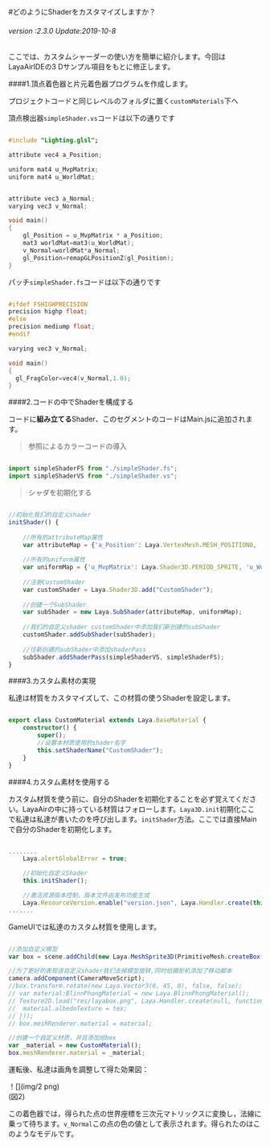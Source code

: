 #どのようにShaderをカスタマイズしますか？

###### *version :2.3.0   Update:2019-10-8*

ここでは、カスタムシャーダーの使い方を簡単に紹介します。今回はLayaAirIDEの3 Dサンプル項目をもとに修正します。

####1.頂点着色器と片元着色器プログラムを作成します。

プロジェクトコードと同じレベルのフォルダに置く`customMaterials`下へ

頂点検出器`simpleShader.vs`コードは以下の通りです


```c++

#include "Lighting.glsl";

attribute vec4 a_Position;

uniform mat4 u_MvpMatrix;
uniform mat4 u_WorldMat;


attribute vec3 a_Normal;
varying vec3 v_Normal;

void main()
{
	gl_Position = u_MvpMatrix * a_Position;
	mat3 worldMat=mat3(u_WorldMat);
	v_Normal=worldMat*a_Normal;
	gl_Position=remapGLPositionZ(gl_Position);
}
```


パッチ`simpleShader.fs`コードは以下の通りです


```c++

#ifdef FSHIGHPRECISION
precision highp float;
#else
precision mediump float;
#endif

varying vec3 v_Normal;

void main()
{	
  gl_FragColor=vec4(v_Normal,1.0);
}
```


####2.コードの中でShaderを構成する

コードに**組み立てる**Shader、このセグメントのコードはMain.jsに追加されます。

>参照によるカラーコードの導入


```typescript

import simpleShaderFS from "./simpleShader.fs";
import simpleShaderVS from "./simpleShader.vs";
```


>シャダを初期化する


```typescript

//初始化我们的自定义shader
initShader() {
    
    //所有的attributeMap属性
    var attributeMap = {'a_Position': Laya.VertexMesh.MESH_POSITION0, 'a_Normal': Laya.VertexMesh.MESH_NORMAL0};
    
    //所有的uniform属性
    var uniformMap = {'u_MvpMatrix': Laya.Shader3D.PERIOD_SPRITE, 'u_WorldMat': Laya.Shader3D.PERIOD_SPRITE};
    
    //注册CustomShader 
    var customShader = Laya.Shader3D.add("CustomShader");
    
    //创建一个SubShader
    var subShader = new Laya.SubShader(attributeMap, uniformMap);
    
    //我们的自定义shader customShader中添加我们新创建的subShader
    customShader.addSubShader(subShader);
    
    //往新创建的subShader中添加shaderPass
    subShader.addShaderPass(simpleShaderVS, simpleShaderFS);
}
```


####3.カスタム素材の実現

私達は材質をカスタマイズして、この材質の使うShaderを設定します。


```typescript

export class CustomMaterial extends Laya.BaseMaterial {
    constructor() {
        super();
        //设置本材质使用的shader名字
        this.setShaderName("CustomShader");
    }
}
```


####4.カスタム素材を使用する

カスタム材質を使う前に、自分のShaderを初期化することを必ず覚えてください。LayaAirの中に持っている材質はフォローします。`Laya3D.init`初期化ここで私達は私達が書いたのを呼び出します。`initShader`方法。ここでは直接Mainで自分のShaderを初期化します。


```typescript

........	
	Laya.alertGlobalError = true;

	//初始化自定义Shader
    this.initShader();

    //激活资源版本控制，版本文件由发布功能生成
    Laya.ResourceVersion.enable("version.json", Laya.Handler.create(this, this.onVersionLoaded), Laya.ResourceVersion.FILENAME_VERSION);
.......
```


GameUIでは私達のカスタム材質を使用します。


```typescript

//添加自定义模型
var box = scene.addChild(new Laya.MeshSprite3D(PrimitiveMesh.createBox(1, 1, 1)));

//为了更好的表现该自定义shader我们去掉模型旋转,同时给摄影机添加了移动脚本
camera.addComponent(CameraMoveScript);
//box.transform.rotate(new Laya.Vector3(0, 45, 0), false, false);
// var material:BlinnPhongMaterial = new Laya.BlinnPhongMaterial();
// Texture2D.load("res/layabox.png", Laya.Handler.create(null, function(tex) {
// 	material.albedoTexture = tex;
// }));
// box.meshRenderer.material = material;

//创建一个自定义材质，并且添加给box
var _material = new CustomMaterial();
box.meshRenderer.material = _material;
```


運転後、私達は画角を調整して得た効果図：

！[](img/2 png)<br/>(図2)

この着色器では，得られた点の世界座標を三次元マトリックスに変換し，法線に乗って待ちます。`v_Normal`この点の色の値として表示されます。得られたのはこのようなモデルです。